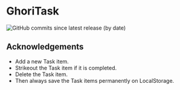 # GhoriTask

![GitHub commits since latest release (by date)](https://img.shields.io/github/commits-since/yashghori/GhoriTask/latest?color=44CC11&style=flat-round)

## Acknowledgements

- Add a new Task item.
- Strikeout the Task item if it is completed.
- Delete the Task item.
- Then always save the Task items permanently on LocalStorage.
  

